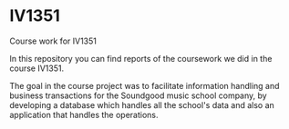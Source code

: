 # IV1351
Course work for IV1351

In this repository you can find reports of the coursework we did in the course IV1351.

The goal in the course project was to facilitate information handling and business transactions for the Soundgood music school company, by developing a database which handles all the school's data and also an application that handles the operations.
